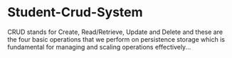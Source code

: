 # Student-Crud-System
 CRUD stands for Create, Read/Retrieve, Update and Delete and these are the four basic operations that we perform on persistence storage which is fundamental for managing and scaling operations effectively...
